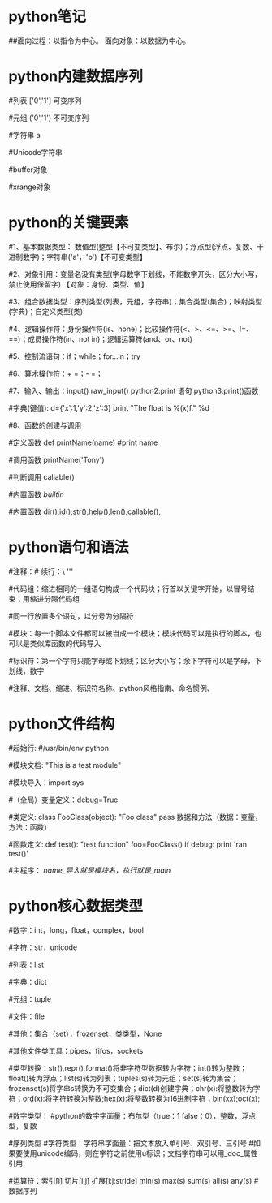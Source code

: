 # python笔记

##面向过程：以指令为中心。 面向对象：以数据为中心。

# python内建数据序列

#列表   ['0','1']   可变序列

#元组   ('0','1')   不可变序列

#字符串  a          

#Unicode字符串

#buffer对象

#xrange对象

# python的关键要素
#1、基本数据类型： 数值型(整型【不可变类型】、布尔)；浮点型(浮点、复数、十进制数字)；字符串('a'，'b')【不可变类型】

#2、对象引用：变量名没有类型(字母数字下划线，不能数字开头，区分大小写，禁止使用保留字)  【对象：身份、类型、值】

#3、组合数据类型：序列类型(列表，元组，字符串)；集合类型(集合)；映射类型(字典)；自定义类型(类)

#4、逻辑操作符：身份操作符(is、none)；比较操作符(<、>、<=、>=、!=、==)；成员操作符(in、not in)；逻辑运算符(and、or、not)

#5、控制流语句：if；while；for...in；try

#6、算术操作符：+ =；- =；

#7、输入、输出：input() raw_input()  python2:print 语句   python3:print()函数

#字典(键值):  d={'x':1,'y':2,'z':3}   print "The float is %(x)f." %d

#8、函数的创建与调用

#定义函数 def printName(name) #print name

#调用函数 printName('Tony')

#判断调用 callable()

#内置函数 _builtin_

#内置函数 dir(),id(),str(),help(),len(),callable(),

# python语句和语法
#注释：#   续行：\ '''

#代码组：缩进相同的一组语句构成一个代码块；行首以关键字开始，以冒号结束；用缩进分隔代码组

#同一行放置多个语句，以分号为分隔符

#模块：每一个脚本文件都可以被当成一个模块；模块代码可以是执行的脚本，也可以是类似库函数的代码导入

#标识符：第一个字符只能字母或下划线；区分大小写；余下字符可以是字母，下划线，数字

#注释、文档、缩进、标识符名称、python风格指南、命名惯例、

# python文件结构
#起始行: #/usr/bin/env python

#模块文档: "This is a test module"

#模块导入：import sys

#（全局）变量定义：debug=True

#类定义: class FooClass(object): "Foo class" pass    数据和方法（数据：变量，方法：函数）

#函数定义: def test(): "test function" foo=FooClass()      if debug: print 'ran test()'

#主程序： _name_导入就是模块名，执行就是_main_

# python核心数据类型
#数字：int，long，float，complex，bool

#字符：str，unicode

#列表：list

#字典：dict

#元组：tuple

#文件：file

#其他：集合（set），frozenset，类类型，None

#其他文件类工具：pipes，fifos，sockets

#类型转换：str(),repr(),format()将非字符型数据转为字符；int()转为整数；float()转为浮点；list(s)转为列表；tuples(s)转为元组；set(s)转为集合；frozenset(s)将字串s转换为不可变集合；dict(d)创建字典；chr(x):将整数转为字符；ord(x):将字符转换为整数;hex(x):将整数转换为16进制字符；bin(xx);oct(x);

#数字类型：
#python的数字字面量：布尔型（true：1 false：0），整数，浮点型，复数

#序列类型
#字符类型：字符串字面量：把文本放入单引号、双引号、三引号
#如果要使用unicode编码，则在字符之前使用u标识；文档字符串可以用_doc_属性引用

#运算符：索引[i]
        切片[i:j]
        扩展[i:j:stride]
        min(s) max(s) sum(s) all(s) any(s)
#数据序列




